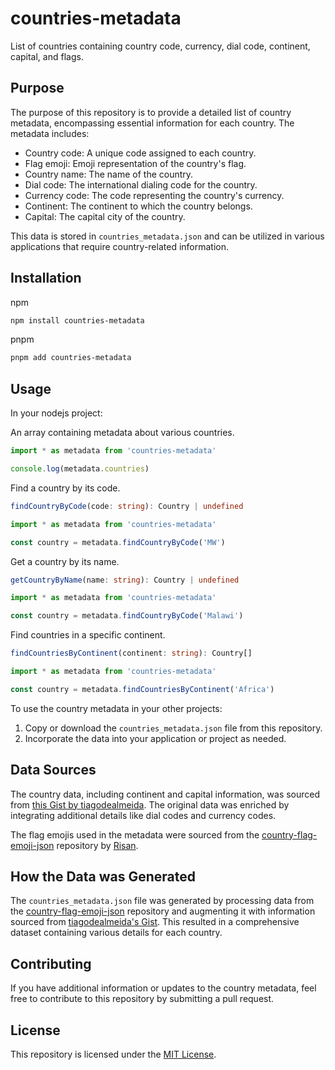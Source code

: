 # countries-metadata

List of countries containing country code, currency, dial code, continent, capital, and flags.

## Purpose

The purpose of this repository is to provide a detailed list of country metadata, encompassing essential information for each country. The metadata includes:

- Country code: A unique code assigned to each country.
- Flag emoji: Emoji representation of the country's flag.
- Country name: The name of the country.
- Dial code: The international dialing code for the country.
- Currency code: The code representing the country's currency.
- Continent: The continent to which the country belongs.
- Capital: The capital city of the country.

This data is stored in `countries_metadata.json` and can be utilized in various applications that require country-related information.

## Installation
npm
```sh
npm install countries-metadata
```
pnpm
```sh
pnpm add countries-metadata
```

## Usage

In your nodejs project:

An array containing metadata about various countries.

```ts
import * as metadata from 'countries-metadata'

console.log(metadata.countries)
```

Find a country by its code.

```ts
findCountryByCode(code: string): Country | undefined
```

```ts
import * as metadata from 'countries-metadata'

const country = metadata.findCountryByCode('MW')
```

Get a country by its name.

```ts
getCountryByName(name: string): Country | undefined
```

```ts
import * as metadata from 'countries-metadata'

const country = metadata.findCountryByCode('Malawi')
```

Find countries in a specific continent.

```ts
findCountriesByContinent(continent: string): Country[]
```

```ts
import * as metadata from 'countries-metadata'

const country = metadata.findCountriesByContinent('Africa')
```

To use the country metadata in your other projects:

1. Copy or download the `countries_metadata.json` file from this repository.
2. Incorporate the data into your application or project as needed.

## Data Sources

The country data, including continent and capital information, was sourced from [this Gist by tiagodealmeida](https://gist.github.com/tiagodealmeida/0b97ccf117252d742dddf098bc6cc58a). The original data was enriched by integrating additional details like dial codes and currency codes.

The flag emojis used in the metadata were sourced from the [country-flag-emoji-json](https://github.com/risan/country-flag-emoji-json) repository by [Risan](https://github.com/risan).

## How the Data was Generated

The `countries_metadata.json` file was generated by processing data from the [country-flag-emoji-json](https://github.com/risan/country-flag-emoji-json) repository and augmenting it with information sourced from [tiagodealmeida's Gist](https://gist.github.com/tiagodealmeida/0b97ccf117252d742dddf098bc6cc58a). This resulted in a comprehensive dataset containing various details for each country.

## Contributing

If you have additional information or updates to the country metadata, feel free to contribute to this repository by submitting a pull request.

## License

This repository is licensed under the [MIT License](LICENSE).
